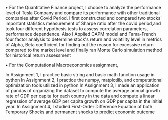 
•	For the Quantitative Finance project, I choose to analyze the performance level of Tesla Company and compare its performance with other traditional companies after Covid Period. I first constructed and compared two stocks' important statistics measurement of Sharpe ratio after the covid period,and took four different hypothesis tests to assess correlation parameters, performance dependence. Also I Applied CAPM model and Fama-French four factor analysis to determine stock's return and volatility level in metrics of Alpha, Beta coefficient for finding out the reason for excessive return compared to the market level and finally ran Monte Carlo simulation method for historical return assessment


•	For the Computational Macroeconomics assignment, 

In Assignment 1, I practice basic string and basic math function usage in python
In Assignment 2,  I practice the numpy, matplotlib, and computational optimization tools utilized in python
In Assignment 3, I made an application of pandas of organizing the dataset to compute the average annual growth rate of GDP per capita for each country in the data and compute a linear regression of average GDP per capita growth on GDP per capita in the initial year.
In Assignment 4, I studied First-Order Difference Equation of both Temporary Shocks and permanent shocks to predict economic outcome 

